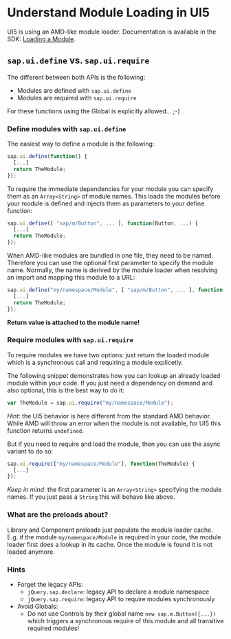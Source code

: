 # Understand Module Loading in UI5

UI5 is using an AMD-like module loader. Documentation is available in the SDK: [Loading a Module](https://sapui5.hana.ondemand.com/sdk/#/topic/d12024e38385472a89c1ad204e1edb48).

## `sap.ui.define` vs. `sap.ui.require`

The different between both APIs is the following:

* Modules are defined with `sap.ui.define`
* Modules are required with `sap.ui.require`

For these functions using the Global is explicitly allowed... ;-)

### Define modules with `sap.ui.define`

The easiest way to define a module is the following:

```js
sap.ui.define(function() {
  [...]
  return TheModule;
});
```

To require the immediate dependencies for your module you can specify them as an `Array<String>` of module names. This loads the modules before your module is defined and injects them as parameters to your define function:

```js
sap.ui.define([ "sap/m/Button", ... ], function(Button, ...) {
  [...]
  return TheModule;
});
```

When AMD-like modules are bundled in one file, they need to be named. Therefore you can use the optional first parameter to specify the module name. Normally, the name is derived by the module loader when resolving an import and mapping this module to a URL:

```js
sap.ui.define("my/namespace/Module", [ "sap/m/Button", ... ], function(Button, ...) {
  [...]
  return TheModule;
});
```

**Return value is attached to the module name!**

### Require modules with `sap.ui.require`

To require modules we have two options: just return the loaded module which is a synchronous call and requiring a module explicetly.

The following snippet demonstrates how you can lookup an already loaded module within your code. If you just need a dependency on demand and also optional, this is the best way to do it:

```js
var TheModule = sap.ui.require("my/namespace/Module");
```

*Hint*: the UI5 behavior is here different from the standard AMD behavior. While AMD will throw an error when the module is not available, for UI5 this function returns `undefined`.

But if you need to require and load the module, then you can use the async variant to do so:

```js
sap.ui.require(["my/namespace/Module"], function(TheModule) {
  [...]
});
```

*Keep in mind*: the first parameter is an `Array<String>` specifying the module names. If you just pass a `String` this will behave like above.

### What are the preloads about?

Library and Component preloads just populate the module loader cache. E.g. if the module `my/namespace/Module` is required in your code, the module loader first does a lookup in its cache. Once the module is found it is not loaded anymore.

### Hints

* Forget the legacy APIs:
  * `jQuery.sap.declare`: legacy API to declare a module namespace
  * `jQuery.sap.require`: legacy API to require modules synchronously
* Avoid Globals:
  * Do not use Controls by their global name `new sap.m.Button({...})` which triggers a synchronous require of this module and all transitive required modules!
